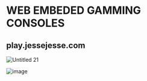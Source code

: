 # WEB EMBEDED GAMMING CONSOLES
## play.jessejesse.com

![Untitled 21](https://user-images.githubusercontent.com/119916323/227709175-51857785-8c2f-4f66-9c66-fe2dbef06c52.jpg)

![image](https://user-images.githubusercontent.com/119916323/227708893-d9f04b51-cb3c-48e9-a059-7702f47b53f2.png)

